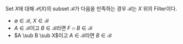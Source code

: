 Set $X$에 대해 $\mathcal P(X)$의 subset $\mathcal B$가 다음을 만족하는 경우 $\mathcal B$는 $X$ 위의 Filter이다.
- $\emptyset \in \mathcal B$, $X \in \mathcal B$
- $A \in \mathcal B$이고 $B \in \mathcal B$라면 $F \cap B \in \mathcal B$
- $A \sub B \sub X$이고 $A \in \mathcal B$라면 $B \in \mathcal B$